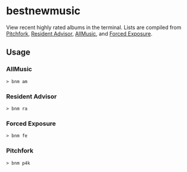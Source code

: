 # bestnewmusic

View recent highly rated albums in the terminal. Lists are compiled from
[Pitchfork](https://pitchfork.com/best/high-scoring-albums/), [Resident Advisor](https://www.residentadvisor.net/reviews.aspx?format=recommend), [AllMusic](https://www.allmusic.com/newreleases/editorschoice), and [Forced Exposure](forcedexposure.com/Best/BestIndex.html).

## Usage
### AllMusic
```shell
> bnm am
```
### Resident Advisor
```shell
> bnm ra
```
### Forced Exposure
```shell
> bnm fe
```
### Pitchfork
```shell
> bnm p4k
```
